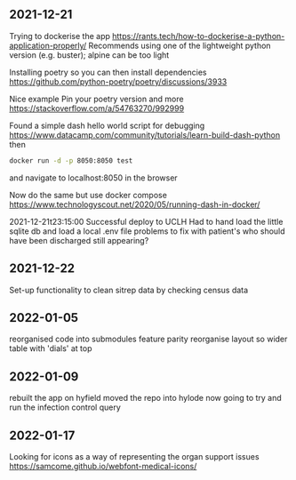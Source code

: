 ## 2021-12-21
Trying to dockerise the app
https://rants.tech/how-to-dockerise-a-python-application-properly/
Recommends using one of the lightweight python version (e.g. buster); alpine can be too light

Installing poetry so you can then install dependencies
https://github.com/python-poetry/poetry/discussions/3933

Nice example
Pin your poetry version and more
https://stackoverflow.com/a/54763270/992999

Found a simple dash hello world script for debugging
https://www.datacamp.com/community/tutorials/learn-build-dash-python
then
```sh
docker run -d -p 8050:8050 test
```
and navigate to localhost:8050 in the browser

Now do the same but use docker compose
https://www.technologyscout.net/2020/05/running-dash-in-docker/

2021-12-21t23:15:00
Successful deploy to UCLH
Had to hand load the little sqlite db
and load a local .env file
problems to fix with patient's who should have been discharged still appearing?



## 2021-12-22
Set-up functionality to clean sitrep data by checking census data

## 2022-01-05
reorganised code into submodules
feature parity
reorganise layout so wider table with 'dials' at top

## 2022-01-09
rebuilt the app on hyfield
moved the repo into hylode
now going to try and run the infection control query

## 2022-01-17
Looking for icons as a way of representing the organ support issues
https://samcome.github.io/webfont-medical-icons/
